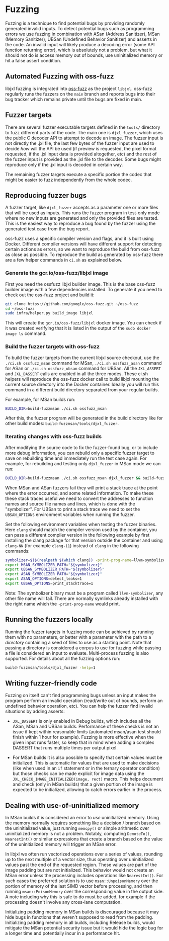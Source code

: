 # Fuzzing

Fuzzing is a technique to find potential bugs by providing randomly generated
invalid inputs. To detect potential bugs such as programming errors we use
fuzzing in combination with ASan (Address Sanitizer), MSan (Memory Sanitizer),
UBSan (Undefined Behavior Sanitizer) and asserts in the code. An invalid input
will likely produce a decoding error (some API function returning error), which
is absolutely not a problem, but what it should not do is access memory out of
bounds, use uninitialized memory or hit a false assert condition.

## Automated Fuzzing with oss-fuzz

libjxl fuzzing is integrated into [oss-fuzz](https://github.com/google/oss-fuzz)
as the project `libjxl`. oss-fuzz regularly runs the fuzzers on the `main`
branch and reports bugs into their bug tracker which remains private until the
bugs are fixed in main.

## Fuzzer targets

There are several fuzzer executable targets defined in the `tools/` directory
to fuzz different parts of the code. The main one is `djxl_fuzzer`, which uses
the public C decoder API to attempt to decode an image. The fuzzer input is not
directly the .jxl file, the last few bytes of the fuzzer input are used to
decide *how* will the API be used (if preview is requested, the pixel format
requested, if the .jxl input data is provided altogether, etc) and the rest of
the fuzzer input is provided as the .jxl file to the decoder. Some bugs might
reproduce only if the .jxl input is decoded in certain way.

The remaining fuzzer targets execute a specific portion the codec that might be
easier to fuzz independently from the whole codec.

## Reproducing fuzzer bugs

A fuzzer target, like `djxl_fuzzer` accepts as a parameter one or more files
that will be used as inputs. This runs the fuzzer program in test-only mode
where no new inputs are generated and only the provided files are tested. This
is the easiest way to reproduce a bug found by the fuzzer using the generated
test case from the bug report.

oss-fuzz uses a specific compiler version and flags, and it is built using
Docker. Different compiler versions will have different support for detecting
certain actions as errors, so we want to reproduce the build from oss-fuzz as
close as possible. To reproduce the build as generated by oss-fuzz there are a
few helper commands in `ci.sh` as explained below.

### Generate the gcr.io/oss-fuzz/libjxl image

First you need the ossfuzz libjxl builder image. This is the base oss-fuzz
builder image with a few dependencies installed. To generate it you need to
check out the oss-fuzz project and build it:

```bash
git clone https://github.com/google/oss-fuzz.git ~/oss-fuzz
cd ~/oss-fuzz
sudo infra/helper.py build_image libjxl
```

This will create the `gcr.io/oss-fuzz/libjxl` docker image. You can check if it
was created verifying that it is listed in the output of the `sudo docker image
ls` command.

### Build the fuzzer targets with oss-fuzz

To build the fuzzer targets from the current libjxl source checkout, use the
`./ci.sh ossfuzz_msan` command for MSan, `./ci.sh ossfuzz_asan` command for ASan
or `./ci.sh ossfuzz_ubsan` command for UBSan. All the `JXL_ASSERT` and
`JXL_DASSERT` calls are enabled in all the three modes. These ci.sh helpers will
reproduce the oss-fuzz docker call to build libjxl mounting the current source
directory into the Docker container. Ideally you will run this command in a
different build directory separated from your regular builds.

For example, for MSan builds run:

```bash
BUILD_DIR=build-fuzzmsan ./ci.sh ossfuzz_msan
```

After this, the fuzzer program will be generated in the build directory like
for other build modes: `build-fuzzmsan/tools/djxl_fuzzer`.

### Iterating changes with oss-fuzz builds

After modifying the source code to fix the fuzzer-found bug, or to include more
debug information, you can rebuild only a specific fuzzer target to save on
rebuilding time and immediately run the test case again. For example, for
rebuilding and testing only `djxl_fuzzer` in MSan mode we can run:

```bash
BUILD_DIR=build-fuzzmsan ./ci.sh ossfuzz_msan djxl_fuzzer && build-fuzzmsan/tools/djxl_fuzzer path/to/testcase.bin
```

When MSan and ASan fuzzers fail they will print a stack trace at the point where
the error occurred, and some related information. To make these these stack
traces useful we need to convert the addresses to function names and source file
names and lines, which is done with the "symbolizer". For UBSan to print a stack
trace we need to set the `UBSAN_OPTIONS` environment variables when running the
fuzzer.

Set the following environment variables when testing the fuzzer binaries. Here
`clang` should match the compiler version used by the container, you can pass a
different compiler version in the following example by first installing the
clang package for that version outside the container and using `clang-NN`
(for example `clang-11`) instead of `clang` in the following commands:

```bash
symbolizer=$($(realpath $(which clang)) -print-prog-name=llvm-symbolizer)
export MSAN_SYMBOLIZER_PATH="${symbolizer}"
export UBSAN_SYMBOLIZER_PATH="${symbolizer}"
export ASAN_SYMBOLIZER_PATH="${symbolizer}"
export ASAN_OPTIONS=detect_leaks=1
export UBSAN_OPTIONS=print_stacktrace=1
```

Note: The symbolizer binary must be a program called `llvm-symbolizer`, any
other file name will fail. There are normally symlinks already installed with
the right name which the `-print-prog-name` would print.

## Running the fuzzers locally

Running the fuzzer targets in fuzzing mode can be achieved by running them with
no parameters, or better with a parameter with the path to a *directory*
containing a seed of files to use as a starting point. Note that passing a
directory is considered a corpus to use for fuzzing while passing a file is
considered an input to evaluate. Multi-process fuzzing is also supported. For
details about all the fuzzing options run:

```bash
build-fuzzmsan/tools/djxl_fuzzer -help=1
```

## Writing fuzzer-friendly code

Fuzzing on itself can't find programming bugs unless an input makes the program
perform an invalid operation (read/write out of bounds, perform an undefined
behavior operation, etc). You can help the fuzzer find invalid situations by
adding asserts:

 * `JXL_DASSERT` is only enabled in Debug builds, which includes all the ASan,
   MSan and UBSan builds. Performance of these checks is not an issue if kept
   within reasonable limits (automated msan/asan test should finish within 1
   hour for example). Fuzzing is more effective when the given input runs
   faster, so keep that in mind when adding a complex DASSERT that runs multiple
   times per output pixel.

 * For MSan builds it is also possible to specify that certain values must be
   initialized. This is automatic for values that are used to make decisions
   (like when used in an `if` statement or in the ternary operator condition)
   but those checks can be made explicit for image data using the
   `JXL_CHECK_IMAGE_INITIALIZED(image, rect)` macro. This helps document and
   check (only in MSan builds) that a given portion of the image is expected to
   be initialized, allowing to catch errors earlier in the process.

## Dealing with use-of-uninitialized memory

In MSan builds it is considered an error to *use* uninitialized memory. Using
the memory normally requires something like a decision / branch based on the
uninitialized value, just running `memcpy()` or simple arithmetic over
uninitialized memory is not a problem. Notably, computing `DemoteTo()`,
`NearestInt()` or similar expressions that create a branch based on the value of
the uninitialized memory will trigger an MSan error.

In libjxl we often run vectorized operations over a series of values, rounding
up to the next multiple of a vector size, thus operating over uninitialized
values past the end of the requested region. These values are part of the image
padding but are not initialized. This behavior would not create an MSan error
unless the processing includes operations like `NearestInt()`. For such cases
the preferred solution is to use `msan::UnpoisonMemory` over the portion of
memory of the last SIMD vector before processing, and then running
`msan::PoisonMemory` over the corresponding value in the output side. A note
including why this is safe to do must be added, for example if the processing
doesn't involve any cross-lane computation.

Initializing padding memory in MSan builds is discouraged because it may hide
bugs in functions that weren't supposed to read from the padding. Initializing
padding memory in all builds, including Release builds, would mitigate the
MSan potential security issue but it would hide the logic bug for a longer time
and potentially incur in a performance hit.
